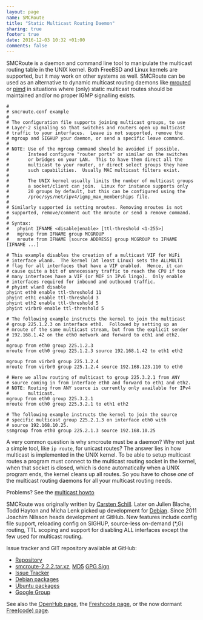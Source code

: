 ```yaml
---
layout: page
name: SMCRoute
title: "Static Multicast Routing Daemon"
sharing: true
footer: true
date: 2016-12-03 10:32 +01:00
comments: false
---
```


SMCRoute is a daemon and command line tool to manipulate the multicast
routing table in the UNIX kernel.  Both FreeBSD and Linux kernels are
supported, but it may work on other systems as well.  SMCRoute can be
used as an alternative to dynamic multicast routing daemons like
[mrouted](/mrouted.html) or [pimd](/pimd.html) in situations where
(only) static multicast routes should be maintained and/or no proper
IGMP signalling exists.

    #
    # smcroute.conf example
    #
    # The configuration file supports joining multicast groups, to use
    # Layer-2 signaling so that switches and routers open up multicast
    # traffic to your interfaces.  Leave is not supported, remove the
    # mgroup and SIGHUP your daemon, or send a specific leave command.
    #
    # NOTE: Use of the mgroup command should be avoided if possible.
    #       Instead configure "router ports" or similar on the switches
    #       or bridges on your LAN.  This to have them direct all the
    #       multicast to your router, or direct select groups they have
    #       such capabilities.  Usually MAC multicast filters exist.
    #
    #       The UNIX kernel usually limits the number of multicast groups
    #       a socket/client can join.  Linux for instance supports only
    #       20 groups by default, but this can be configured using the
    #       /proc/sys/net/ipv4/igmp_max_memberships file.
    #
    # Similarly supported is setting mroutes. Removing mroutes is not
    # supported, remove/comment out the mroute or send a remove command.
    #
    # Syntax:
    #   phyint IFNAME <disable|enable> [ttl-threshold <1-255>]
    #   mgroup from IFNAME group MCGROUP
    #   mroute from IFNAME [source ADDRESS] group MCGROUP to IFNAME [IFNAME ...]
    
    # This example disables the creation of a multicast VIF for WiFi
    # interface wlan0.  The kernel (at least Linux) sets the ALLMULTI
    # flag for all interfaces that have a VIF enabled.  Hence, it can
    # cause quite a bit of unnecessary traffic to reach the CPU if too
    # many interfaces have a VIF (or MIF in IPv6 lingo).  Only enable
    # interfaces required for inbound and outbound traffic.
    # phyint wlan0 disable
    phyint eth0 enable ttl-threshold 11
    phyint eth1 enable ttl-threshold 3
    phyint eth2 enable ttl-threshold 5
    phyint virbr0 enable ttl-threshold 5
    
    # The following example instructs the kernel to join the multicast
    # group 225.1.2.3 on interface eth0.  Followed by setting up an
    # mroute of the same multicast stream, but from the explicit sender
    # 192.168.1.42 on the eth0 network and forward to eth1 and eth2.
    #
    mgroup from eth0 group 225.1.2.3
    mroute from eth0 group 225.1.2.3 source 192.168.1.42 to eth1 eth2
        
    mgroup from virbr0 group 225.1.2.4
    mroute from virbr0 group 225.1.2.4 source 192.168.123.110 to eth0
    
    # Here we allow routing of multicast to group 225.3.2.1 from ANY
    # source coming in from interface eth0 and forward to eth1 and eth2.
    # NOTE: Routing from ANY source is currently only available for IPv4
    #       multicast.
    mgroup from eth0 group 225.3.2.1
    mroute from eth0 group 225.3.2.1 to eth1 eth2
    
    # The following example instructs the kernel to join the source
    # specific multicast group 225.2.1.3 on interface eth0 with
    # source 192.168.10.25.
    ssmgroup from eth0 group 225.2.1.3 source 192.168.10.25

A very common question is why smcroute must be a daemon?  Why not just a
simple tool, like `ip route`, for unicast routes?  The answer lies in
how multicast is implemented in the UNIX kernel.  To be able to setup
multicast routes a program must connect to the multicast routing socket
in the kernel, when that socket is closed, which is done automatically
when a UNIX program ends, the kernel cleans up all routes.  So you have
to chose *one* of the multicast routing daemons for all your multicast
routing needs.

Problems?  See the [multicast howto](/multicast-howto.html)

SMCRoute was originally written by
[Carsten Schill](http://www.cschill.de/smcroute/).  Later on Julien
Blache, Todd Hayton and Micha Lenk picked up development for
[Debian](http://alioth.debian.org/projects/smcroute/).  Since 2011
Joachim Nilsson heads development at GitHub.  New features include
config file support, reloading config on SIGHUP, source-less on-demand
(*,G) routing, TTL scoping and support for disabling ALL interfaces
except the few used for multicast routing.

Issue tracker and GIT repository available at GitHub:

   * [Repository](http://github.com/troglobit/smcroute)
   * [smcroute-2.2.2.tar.xz](ftp://ftp.troglobit.com/smcroute/smcroute-2.2.2.tar.xz),
     [MD5](ftp://ftp.troglobit.com/smcroute/smcroute-2.2.2.tar.xz.md5)
     [GPG Sign](ftp://ftp.troglobit.com/smcroute/smcroute-2.2.2.tar.xz.asc)
   * [Issue Tracker](http://github.com/troglobit/smcroute/issues)
   * [Debian packages](http://packages.debian.org/smcroute)
   * [Ubuntu packages](http://packages.ubuntu.com/smcroute)
   * [Google Group](https://groups.google.com/forum/?fromgroups#!forum/smcroute)

See also the [OpenHub page](https://www.openhub.net/p/smcroute/), the
[Freshcode page](http://freshcode.club/projects/smcroute), or the now
dormant [Free(code) page](http://freecode.com/projects/smcroute).

<!--
  -- Local Variables:
  -- mode: markdown
  -- End:
  -->
